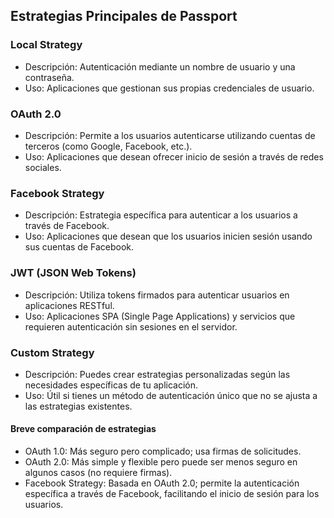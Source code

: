 ## Estrategias Principales de Passport
### Local Strategy
- Descripción: Autenticación mediante un nombre de usuario y una contraseña.
- Uso: Aplicaciones que gestionan sus propias credenciales de usuario.

### OAuth 2.0
- Descripción: Permite a los usuarios autenticarse utilizando cuentas de terceros (como Google, Facebook, etc.).
- Uso: Aplicaciones que desean ofrecer inicio de sesión a través de redes sociales.

### Facebook Strategy
- Descripción: Estrategia específica para autenticar a los usuarios a través de Facebook.
- Uso: Aplicaciones que desean que los usuarios inicien sesión usando sus cuentas de Facebook.

### JWT (JSON Web Tokens)
- Descripción: Utiliza tokens firmados para autenticar usuarios en aplicaciones RESTful.
- Uso: Aplicaciones SPA (Single Page Applications) y servicios que requieren autenticación sin sesiones en el servidor.

### Custom Strategy
- Descripción: Puedes crear estrategias personalizadas según las necesidades específicas de tu aplicación.
- Uso: Útil si tienes un método de autenticación único que no se ajusta a las estrategias existentes.

#### Breve comparación de estrategias
- OAuth 1.0: Más seguro pero complicado; usa firmas de solicitudes.
- OAuth 2.0: Más simple y flexible pero puede ser menos seguro en algunos casos (no requiere firmas).
- Facebook Strategy: Basada en OAuth 2.0; permite la autenticación específica a través de Facebook, facilitando el inicio de sesión para los usuarios.